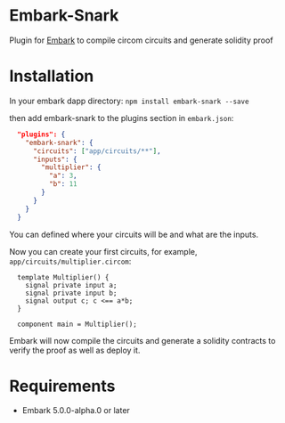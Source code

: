 Embark-Snark
======

Plugin for [Embark](https://github.com/embark-framework/embark) to compile circom circuits and generate solidity proof

Installation
======

In your embark dapp directory:
```npm install embark-snark --save```

then add embark-snark to the plugins section in ```embark.json```:

```Json
  "plugins": {
    "embark-snark": {
      "circuits": ["app/circuits/**"],
      "inputs": {
        "multiplier": {
          "a": 3,
          "b": 11
        }
      }
    }
  }
```

You can defined where your circuits will be and what are the inputs.

Now you can create your first circuits, for example, ```app/circuits/multiplier.circom```:

```
  template Multiplier() {
    signal private input a;
    signal private input b;
    signal output c; c <== a*b;
  }

  component main = Multiplier();
```

Embark will now compile the circuits and generate a solidity contracts to verify the proof as well as deploy it.

Requirements
======

- Embark 5.0.0-alpha.0 or later
